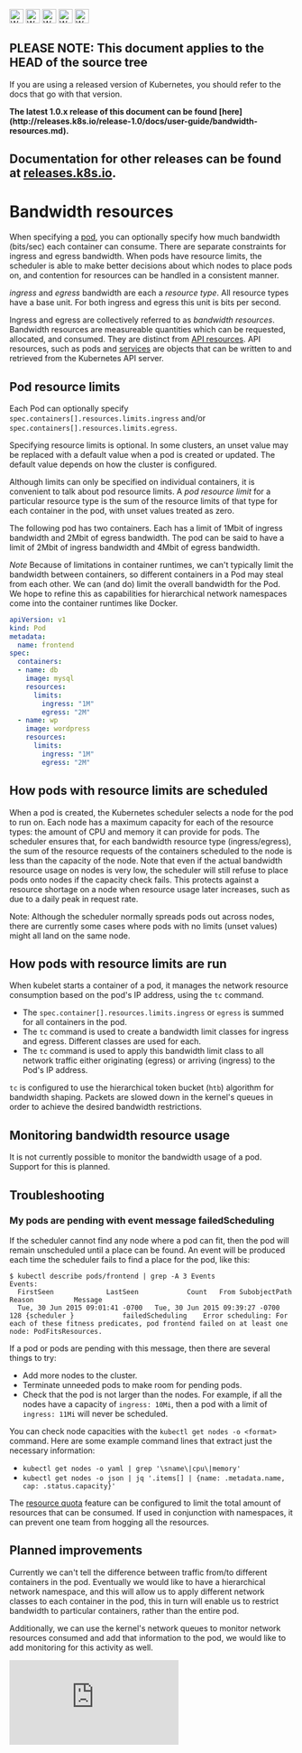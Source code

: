 <!-- BEGIN MUNGE: UNVERSIONED_WARNING -->

<!-- BEGIN STRIP_FOR_RELEASE -->

<img src="http://kubernetes.io/img/warning.png" alt="WARNING"
     width="25" height="25">
<img src="http://kubernetes.io/img/warning.png" alt="WARNING"
     width="25" height="25">
<img src="http://kubernetes.io/img/warning.png" alt="WARNING"
     width="25" height="25">
<img src="http://kubernetes.io/img/warning.png" alt="WARNING"
     width="25" height="25">
<img src="http://kubernetes.io/img/warning.png" alt="WARNING"
     width="25" height="25">

<h2>PLEASE NOTE: This document applies to the HEAD of the source tree</h2>

If you are using a released version of Kubernetes, you should
refer to the docs that go with that version.

<strong>
The latest 1.0.x release of this document can be found
[here](http://releases.k8s.io/release-1.0/docs/user-guide/bandwidth-resources.md).

Documentation for other releases can be found at
[releases.k8s.io](http://releases.k8s.io).
</strong>
--

<!-- END STRIP_FOR_RELEASE -->

<!-- END MUNGE: UNVERSIONED_WARNING -->

# Bandwidth resources

When specifying a [pod](pods.md), you can optionally specify how much bandwidth (bits/sec) each
container can consume.  There are separate constraints for ingress and egress bandwidth. When pods
have resource limits, the scheduler is able to make better
decisions about which nodes to place pods on, and contention for resources can be handled in a
consistent manner.

*ingress* and *egress* bandwidth are each a *resource type*.  All resource types have a base unit.
For both ingress and egress this unit is bits per second.

Ingress and egress are collectively referred to as *bandwidth resources*.  Bandwidth
resources are measureable quantities which can be requested, allocated, and consumed.  They are
distinct from [API resources](working-with-resources.md).  API resources, such as pods and
[services](services.md) are objects that can be written to and retrieved from the Kubernetes API
server.

## Pod resource limits

Each Pod can optionally specify `spec.containers[].resources.limits.ingress` and/or
`spec.containers[].resources.limits.egress`.

Specifying resource limits is optional.  In some clusters, an unset value may be replaced with a
default value when a pod is created or updated.  The default value depends on how the cluster is
configured.

Although limits can only be specified on individual containers, it is convenient to talk about pod
resource limits.  A *pod resource limit* for a particular resource type is the sum of the resource
limits of that type for each container in the pod, with unset values treated as zero.

The following pod has two containers.  Each has a limit of 1Mbit of ingress bandwidth and 2Mbit of
egress bandwidth.
The pod can be said to have a limit of 2Mbit of ingress bandwidth and 4Mbit of egress bandwidth.

*Note* Because of limitations in container runtimes, we can't typically limit the bandwidth between
containers, so different containers in a Pod may steal from each other.  We can (and do) limit
the overall bandwidth for the Pod.  We hope to refine this as capabilities for hierarchical
network namespaces come into the container runtimes like Docker.


```yaml
apiVersion: v1
kind: Pod
metadata:
  name: frontend
spec:
  containers:
  - name: db
    image: mysql
    resources:
      limits:
        ingress: "1M"
        egress: "2M"
  - name: wp
    image: wordpress
    resources:
      limits:
        ingress: "1M"
        egress: "2M"
```

## How pods with resource limits are scheduled

When a pod is created, the Kubernetes scheduler selects a node for the pod to
run on.  Each node has a maximum capacity for each of the resource types: the
amount of CPU and memory it can provide for pods.  The scheduler ensures that,
for each bandwidth resource type (ingress/egress), the sum of the resource requests of the
containers scheduled to the node is less than the capacity of the node.  Note
that even if the actual bandwidth resource usage on nodes is very low, the
scheduler will still refuse to place pods onto nodes if the capacity check
fails.  This protects against a resource shortage on a node when resource usage
later increases, such as due to a daily peak in request rate.

Note: Although the scheduler normally spreads pods out across nodes, there are currently some cases
where pods with no limits (unset values) might all land on the same node.

## How pods with resource limits are run

When kubelet starts a container of a pod, it manages the network resource consumption based
on the pod's IP address, using the `tc` command.

- The `spec.container[].resources.limits.ingress` or `egress` is summed for all containers in the pod.
- The `tc` command is used to create a bandwidth limit classes for ingress and egress. Different classes are used for each.
- The `tc` command is used to apply this bandwidth limit class to all network traffic either originating (egress) or arriving (ingress) to the Pod's IP address.

`tc` is configured to use the hierarchical token bucket (`htb`) algorithm for bandwidth shaping.  Packets are slowed down in the kernel's queues in
order to achieve the desired bandwidth restrictions.

## Monitoring bandwidth resource usage

It is not currently possible to monitor the bandwidth usage of a pod.  Support for this is planned.

## Troubleshooting

### My pods are pending with event message failedScheduling

If the scheduler cannot find any node where a pod can fit, then the pod will remain unscheduled
until a place can be found.    An event will be produced each time the scheduler fails to find a
place for the pod, like this:

```console
$ kubectl describe pods/frontend | grep -A 3 Events
Events:
  FirstSeen				LastSeen			Count	From SubobjectPath	Reason			Message
  Tue, 30 Jun 2015 09:01:41 -0700	Tue, 30 Jun 2015 09:39:27 -0700	128	{scheduler }            failedScheduling	Error scheduling: For each of these fitness predicates, pod frontend failed on at least one node: PodFitsResources.
```

If a pod or pods are pending with this message, then there are several things to try:
- Add more nodes to the cluster.
- Terminate unneeded pods to make room for pending pods.
- Check that the pod is not larger than the nodes.  For example, if all the nodes
have a capacity of `ingress: 10Mi`, then a pod with a limit of `ingress: 11Mi` will never be scheduled.

You can check node capacities with the `kubectl get nodes -o <format>` command.
Here are some example command lines that extract just the necessary information:
- `kubectl get nodes -o yaml | grep '\sname\|cpu\|memory'`
- `kubectl get nodes -o json | jq '.items[] | {name: .metadata.name, cap: .status.capacity}'`

The [resource quota](../admin/resource-quota.md) feature can be configured
to limit the total amount of resources that can be consumed.  If used in conjunction
with namespaces, it can prevent one team from hogging all the resources.

## Planned improvements

Currently we can't tell the difference between traffic from/to different containers in the pod.  Eventually
we would like to have a hierarchical network namespace, and this will allow us to apply different network classes
to each container in the pod, this in turn will enable us to restrict bandwidth to particular containers, rather
than the entire pod.

Additionally, we can use the kernel's network queues to monitor network resources consumed and add that information
to the pod, we would like to add monitoring for this activity as well.



<!-- BEGIN MUNGE: GENERATED_ANALYTICS -->
[![Analytics](https://kubernetes-site.appspot.com/UA-36037335-10/GitHub/docs/user-guide/bandwidth-resources.md?pixel)]()
<!-- END MUNGE: GENERATED_ANALYTICS -->
